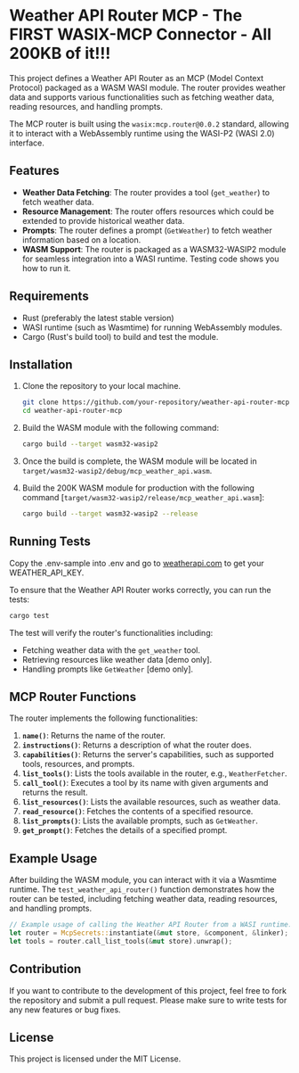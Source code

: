 
# Weather API Router MCP - The FIRST WASIX-MCP Connector - All 200KB of it!!!

This project defines a Weather API Router as an MCP (Model Context Protocol) packaged as a WASM WASI module. The router provides weather data and supports various functionalities such as fetching weather data, reading resources, and handling prompts.

The MCP router is built using the `wasix:mcp.router@0.0.2` standard, allowing it to interact with a WebAssembly runtime using the WASI-P2 (WASI 2.0) interface.

## Features

- **Weather Data Fetching**: The router provides a tool (`get_weather`) to fetch weather data.
- **Resource Management**: The router offers resources which could be extended to provide historical weather data.
- **Prompts**: The router defines a prompt (`GetWeather`) to fetch weather information based on a location.
- **WASM Support**: The router is packaged as a WASM32-WASIP2 module for seamless integration into a WASI runtime. Testing code shows you how to run it.

## Requirements

- Rust (preferably the latest stable version)
- WASI runtime (such as Wasmtime) for running WebAssembly modules.
- Cargo (Rust's build tool) to build and test the module.

## Installation

1. Clone the repository to your local machine.

    ```bash
    git clone https://github.com/your-repository/weather-api-router-mcp.git
    cd weather-api-router-mcp
    ```

2. Build the WASM module with the following command:

    ```bash
    cargo build --target wasm32-wasip2
    ```

3. Once the build is complete, the WASM module will be located in `target/wasm32-wasip2/debug/mcp_weather_api.wasm`.

4. Build the 200K WASM module for production with the following command [`target/wasm32-wasip2/release/mcp_weather_api.wasm`]:

    ```bash
    cargo build --target wasm32-wasip2 --release
    ```

## Running Tests

Copy the .env-sample into .env and go to [weatherapi.com](https://www.weatherapi.com/) to get your WEATHER_API_KEY.

To ensure that the Weather API Router works correctly, you can run the tests:

```bash
cargo test
```

The test will verify the router's functionalities including:

- Fetching weather data with the `get_weather` tool.
- Retrieving resources like weather data [demo only].
- Handling prompts like `GetWeather` [demo only].

## MCP Router Functions

The router implements the following functionalities:

1. **`name()`**: Returns the name of the router.
2. **`instructions()`**: Returns a description of what the router does.
3. **`capabilities()`**: Returns the server's capabilities, such as supported tools, resources, and prompts.
4. **`list_tools()`**: Lists the tools available in the router, e.g., `WeatherFetcher`.
5. **`call_tool()`**: Executes a tool by its name with given arguments and returns the result.
6. **`list_resources()`**: Lists the available resources, such as weather data.
7. **`read_resource()`**: Fetches the contents of a specified resource.
8. **`list_prompts()`**: Lists the available prompts, such as `GetWeather`.
9. **`get_prompt()`**: Fetches the details of a specified prompt.

## Example Usage

After building the WASM module, you can interact with it via a Wasmtime runtime. The `test_weather_api_router()` function demonstrates how the router can be tested, including fetching weather data, reading resources, and handling prompts.

```rust
// Example usage of calling the Weather API Router from a WASI runtime:
let router = McpSecrets::instantiate(&mut store, &component, &linker);
let tools = router.call_list_tools(&mut store).unwrap();
```

## Contribution

If you want to contribute to the development of this project, feel free to fork the repository and submit a pull request. Please make sure to write tests for any new features or bug fixes.

## License

This project is licensed under the MIT License.

